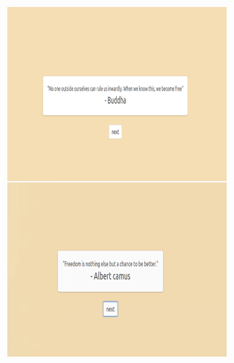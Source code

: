 <img src="img/buddha.png" width=650px height=400px></img>
<img src="img/camus.png" width=650px height=400px></img>
